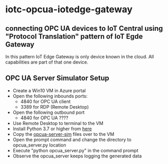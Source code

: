 # iotc-opcua-iotedge-gateway

## connecting OPC UA devices to IoT Central using "Protocol Translation" pattern of IoT Egde Gateway
In this pattern IoT Edge Gateway is only device known in the cloud. All capabilities are part of that one device.

## OPC UA Server Simulator Setup
- Create a Win10 VM in Azure portal
- Open the following inbounds ports:
	- 4840 for OPC UA client
	- 3389 for RDP (Remote Desktop)
- Open the following outbound port
	- 4840 for OPC UA ????
- Use Remote Desktop to terminal to the VM
- Install Python 3.7 or higher from [here](https://www.python.org/downloads/)
- Copy the [opcua-server-sim](https://github.com/iot-for-all/iotc-opcua-iotedge-gateway/tree/iotc-opcua-iotedge-gateway/opcua-server-sim) files over to the VM
- Open the prompt command and change the directory to opcua_server.py location
- Execute "python opcua_server.py" in the command prompt
- Observe the opcua_server keeps logging the generated data